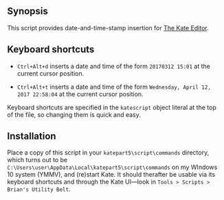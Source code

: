 ## Synopsis

This script provides date-and-time-stamp insertion for [The Kate Editor](https://kate-editor.org/).

## Keyboard shortcuts

* `Ctrl+Alt+d` inserts a date and time of the form `20170312 15:01` at the current cursor position.

* `Ctrl+Alt+t` inserts a date and time of the form `Wednesday, April 12, 2017 22:58:04` at the current cursor position.

Keyboard shortcuts are specified in the `katescript` object literal at the top of the file, so changing them is quick and easy.

## Installation

Place a copy of this script in your `katepart5\script\commands` directory, which turns out to be `C:\Users\user\AppData\Local\katepart5\script\commands` on my WIndows 10 system (YMMV), and (re)start Kate. It should therafter be usable via its keyboard shortcuts and through the Kate UI—look in `Tools > Scripts > Brian's Utility Belt`.
